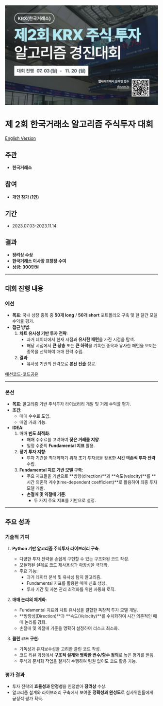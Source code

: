 ![img](./README_ASSETS/제2회_KRX_주식투자_알고리즘_경진대회.png)

# 제 2회 한국거래소 알고리즘 주식투자 대회

[English Version](README_en.md)

## 주관
- **한국거래소**

## 참여
- **개인 참가 (1인)**

## 기간
- 2023.07.03-2023.11.14

## 결과
- **장려상 수상**
- **한국거래소 이사장 표창장 수여**
- **상금: 300만원**

---

## 대회 진행 내용

### **예선**
- **목표**: 국내 상장 종목 중 **50개 long** / **50개 short** 포트폴리오 구축 및 한 달간 모델 수익률 평가.
- **접근 방법**:
  1. **차트 유사성 기반 투자 전략**:
      - 과거 데이터에서 현재 시점과 **유사한 패턴**을 가진 시점을 탐색.
      - 해당 시점에서 **큰 상승** 또는 **큰 하락**을 기록한 종목과 유사한 패턴을 보이는 종목을 선택하여 매매 전략 수립.
  2. **결과**:
      - 유사성 기반의 전략으로 **본선 진출** 성공.

[예선코드-코드공유](https://dacon.io/competitions/official/236117/codeshare/8516?page=1&dtype=recent)

---

### **본선**
- **목표**: 알고리즘 기반 주식투자 라이브러리 개발 및 거래 수익률 평가.
- **조건**:
  - 매매 수수료 도입.
  - 매일 거래 가능.
- **IDEA**:
  1. **매매 빈도 최적화**:
      - 매매 수수료를 고려하여 **잦은 거래를 지양**.
      - 일정 수준의 **Fundamental 지표** 활용.
  2. **장기 투자 지향**:
      - 투자 기간을 최대화하기 위해 초기 투자금을 활용한 **시간 의존적 투자 전략** 수립.
  3. **Fundamental 지표 기반 모델 구축**:
      - 주요 지표들을 기반으로 **방향(direction)**과 **속도(velocity)**를 **시간 의존적 계수(time-dependent coefficient)**로 활용하여 최종 투자 모델 개발.
      - **손절매 및 익절매 기준**:
          - 두 가지 주요 지표를 기반으로 설정.

---

## 주요 성과

### **기술적 기여**
1. **Python 기반 알고리즘 주식투자 라이브러리 구축**:
   - 다양한 투자 전략을 손쉽게 구현할 수 있는 구조화된 코드 작성.
   - 모듈화된 설계로 코드 재사용성과 확장성을 극대화.
   - 주요 기능:
     - 과거 데이터 분석 및 유사성 탐지 알고리즘.
     - Fundamental 지표를 활용한 매매 신호 생성.
     - 투자 기간 및 자본 관리 최적화를 위한 자동화 로직.

2. **매매 논리의 체계화**:
   - Fundamental 지표와 차트 유사성을 결합한 독창적 투자 모델 개발.
   - **방향성(Direction)**과 **속도(Velocity)**를 수치화하여 시간 의존적인 매매 논리를 강화.
   - 손절매 및 익절매 기준을 명확히 설정하여 리스크 최소화.

3. **클린 코드 구현**:
   - 가독성과 유지보수성을 고려한 클린 코드 작성.
   - 코드 리뷰 과정에서 **구조적 설계와 명확한 변수/함수 정의**로 높은 평가를 받음.
   - 주석과 문서화 작업을 철저히 수행하여 팀원 없이도 코드 활용 가능.

### **평가 결과**
- 투자 전략의 **효율성과 안정성**을 인정받아 **장려상** 수상.
- 알고리즘 설계와 라이브러리 구축에서 보여준 **정확성과 완성도**로 심사위원들에게 긍정적 평가 획득.

    